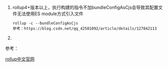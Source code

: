 1. rollup4+版本以上，执行构建的指令不加bundleConfigAsCjs会导致其配置文件无法使用ES module方式引入文件

   ```
   rollup -c --bundleConfigAsCjs
   参考：https://blog.csdn.net/qq_42501092/article/details/127842113
   ```

2. 





参考：

[rollup中文官网](https://www.rollupjs.com/)